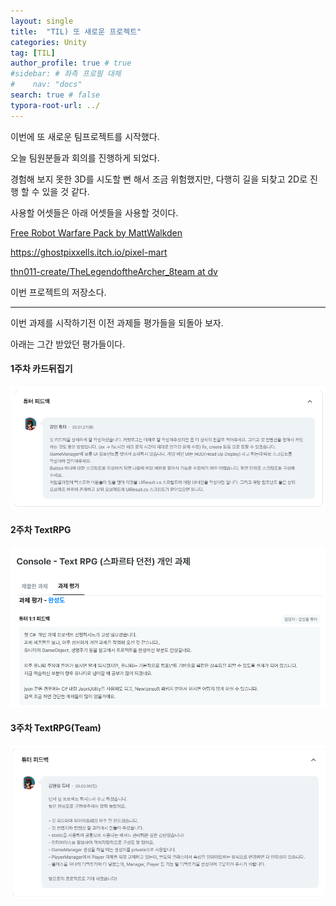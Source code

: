 ```yaml
---
layout: single
title:  "TIL) 또 새로운 프로젝트"
categories: Unity
tag: [TIL]
author_profile: true # true
#sidebar: # 좌측 프로필 대체
#    nav: "docs"
search: true # false
typora-root-url: ../
---
```




이번에 또 새로운 팀프로젝트를 시작했다.

오늘 팀원분들과 회의를 진행하게 되었다.

경험해 보지 못한 3D를 시도할 뻔 해서 조금 위험했지만, 다행히 길을 되찾고 2D로 진행 할 수 있을 것 같다.



사용할 어셋들은 아래 어셋들을 사용할 것이다.

[Free Robot Warfare Pack by MattWalkden](https://mattwalkden.itch.io/free-robot-warfare-pack)

https://ghostpixxells.itch.io/pixel-mart







[thn011-create/TheLegendoftheArcher_8team at dv](https://github.com/thn011-create/TheLegendoftheArcher_8team/tree/dv)

이번 프로젝트의 저장소다.





---

이번 과제를 시작하기전 이전 과제들 평가들을 되돌아 보자.

아래는 그간 받았던 평가들이다.

#### 1주차 카드뒤집기

![image-20250221225938308](/images/2025-02-21-0033/image-20250221225938308.png)



#### 2주차 TextRPG

![image-20250221225917606](/images/2025-02-21-0033/image-20250221225917606.png)



#### 3주차 TextRPG(Team)

![image-20250221225953276](/images/2025-02-21-0033/image-20250221225953276.png)
